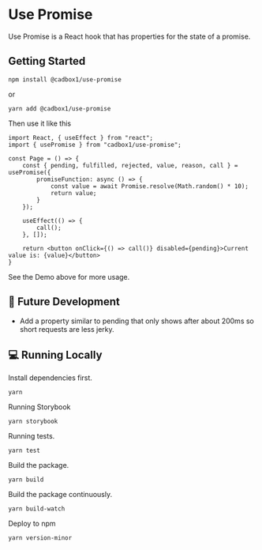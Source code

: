 # Use Promise

Use Promise is a React hook that has properties for the state of a promise.

## Getting Started

```
npm install @cadbox1/use-promise
```

or

```
yarn add @cadbox1/use-promise
```

Then use it like this

```
import React, { useEffect } from "react";
import { usePromise } from "cadbox1/use-promise";

const Page = () => {
    const { pending, fulfilled, rejected, value, reason, call } = usePromise({
        promiseFunction: async () => {
            const value = await Promise.resolve(Math.random() * 10);
            return value;
        }
    });

    useEffect(() => {
        call();
    }, []);

    return <button onClick={() => call()} disabled={pending}>Current value is: {value}</button>
}
```

See the Demo above for more usage.

## 🔮 Future Development

- Add a property similar to pending that only shows after about 200ms so short requests are less jerky.

## 💻 Running Locally

Install dependencies first.

```
yarn
```

Running Storybook

```
yarn storybook
```

Running tests.

```
yarn test
```

Build the package.

```
yarn build
```

Build the package continuously.

```
yarn build-watch
```

Deploy to npm

```
yarn version-minor
```

